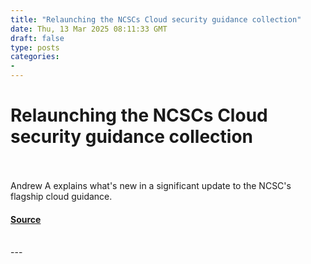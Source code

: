 ```yaml
---
title: "Relaunching the NCSCs Cloud security guidance collection"
date: Thu, 13 Mar 2025 08:11:33 GMT
draft: false
type: posts
categories: 
- 
---
```

# Relaunching the NCSCs Cloud security guidance collection

<br/>

<br/>
Andrew A explains what's new in a significant update to the NCSC's flagship cloud guidance.

#### [Source](https://www.ncsc.gov.uk/blog-post/relaunching-the-ncscs-cloud-security-guidance-collection)

<br/>
---
